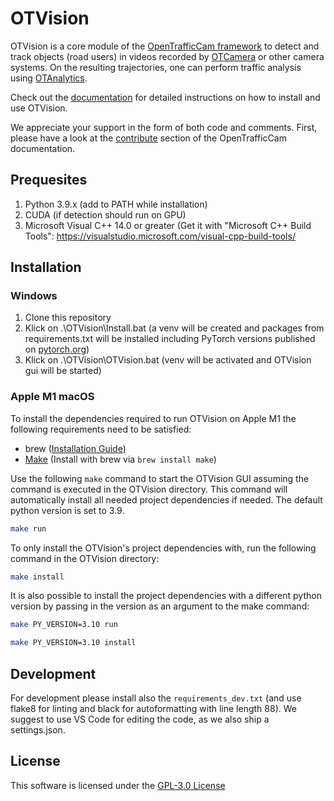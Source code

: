 # OTVision

OTVision is a core module of the [OpenTrafficCam framework](https://github.com/OpenTrafficCam) to detect and track objects (road users) in videos recorded by [OTCamera](https://github.com/OpenTrafficCam/OTCamera) or other camera systems. On the resulting trajectories, one can perform traffic analysis using [OTAnalytics](https://github.com/OpenTrafficCam/OTAnalytics).

Check out the [documentation](https://opentrafficcam.org/OTVision/) for detailed instructions on how to install and use OTVision.

We appreciate your support in the form of both code and comments. First, please have a look at the [contribute](https://opentrafficcam.org/contribute) section of the OpenTrafficCam documentation.

## Prequesites

1. Python 3.9.x (add to PATH while installation)
2. CUDA (if detection should run on GPU)
3. Microsoft Visual C++ 14.0 or greater (Get it with "Microsoft C++ Build Tools": <https://visualstudio.microsoft.com/visual-cpp-build-tools/>

## Installation

### Windows

1. Clone this repository
2. Klick on .\OTVision\Install.bat (a venv will be created and packages from requirements.txt will be installed including PyTorch versions published on [pytorch.org](https://pytorch.org/get-started/locally/))
3. Klick on .\OTVision\OTVision.bat (venv will be activated and OTVision gui will be started)

### Apple M1 macOS

To install the dependencies required to run OTVision on Apple M1 the following requirements need to be satisfied:

- brew ([Installation Guide](https://brew.sh))
- [Make](https://www.gnu.org/software/make/) (Install with brew via `brew install make`)

Use the following `make` command to start the OTVision GUI assuming the command is executed in the OTVision directory.
This command will automatically install all needed project dependencies if needed.
The default python version is set to 3.9.

```bash
make run 
```

To only install the OTVision's project dependencies with, run the following command in the OTVision directory:

```bash
make install
```

It is also possible to install the project dependencies with a different python version by passing in the version as an argument to the make command:

```bash
make PY_VERSION=3.10 run
```

```bash
make PY_VERSION=3.10 install 
```

## Development

For development please install also the ```requirements_dev.txt``` (and use flake8 for linting and black for autoformatting with line length 88).
We suggest to use VS Code for editing the code, as we also ship a settings.json.

## License

This software is licensed under the [GPL-3.0 License](LICENSE)
